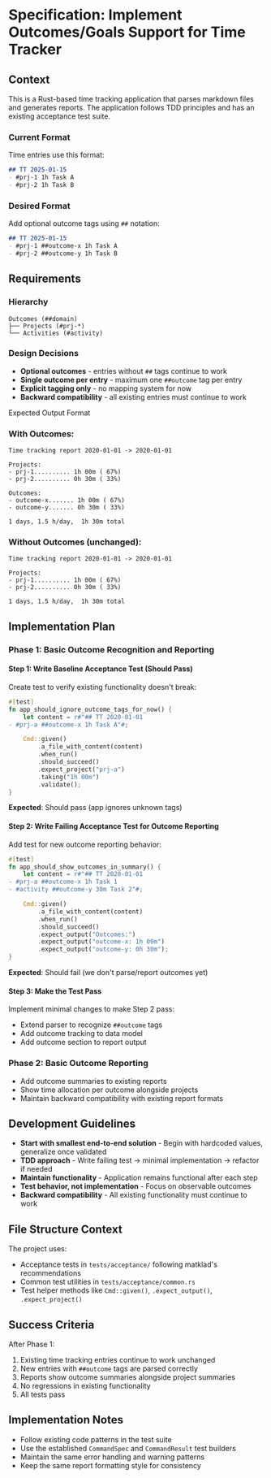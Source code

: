 # Specification: Implement Outcomes/Goals Support for Time Tracker

## Context

This is a Rust-based time tracking application that parses markdown files and generates reports. The application follows TDD principles and has an existing acceptance test suite.

### Current Format
Time entries use this format:
```markdown
## TT 2025-01-15
- #prj-1 1h Task A
- #prj-2 1h Task B
```

### Desired Format
Add optional outcome tags using `##` notation:
```markdown
## TT 2025-01-15
- #prj-1 ##outcome-x 1h Task A
- #prj-2 ##outcome-y 1h Task B
```

## Requirements

### Hierarchy
```
Outcomes (##domain)
├── Projects (#prj-*)
└── Activities (#activity)
```

### Design Decisions
- **Optional outcomes** - entries without `##` tags continue to work
- **Single outcome per entry** - maximum one `##outcome` tag per entry
- **Explicit tagging only** - no mapping system for now
- **Backward compatibility** - all existing entries must continue to work

Expected Output Format

### With Outcomes:
```
Time tracking report 2020-01-01 -> 2020-01-01

Projects:
- prj-1.......... 1h 00m ( 67%)
- prj-2.......... 0h 30m ( 33%)

Outcomes:
- outcome-x....... 1h 00m ( 67%)
- outcome-y....... 0h 30m ( 33%)

1 days, 1.5 h/day,  1h 30m total
```

### Without Outcomes (unchanged):
```
Time tracking report 2020-01-01 -> 2020-01-01

Projects:
- prj-1.......... 1h 00m ( 67%)
- prj-2.......... 0h 30m ( 33%)

1 days, 1.5 h/day,  1h 30m total
```

## Implementation Plan

### Phase 1: Basic Outcome Recognition and Reporting

#### Step 1: Write Baseline Acceptance Test (Should Pass)
Create test to verify existing functionality doesn't break:

```rust
#[test]
fn app_should_ignore_outcome_tags_for_now() {
    let content = r#"## TT 2020-01-01
- #prj-a ##outcome-x 1h Task A"#;

    Cmd::given()
        .a_file_with_content(content)
        .when_run()
        .should_succeed()
        .expect_project("prj-a")
        .taking("1h 00m")
        .validate();
}
```

**Expected**: Should pass (app ignores unknown tags)

#### Step 2: Write Failing Acceptance Test for Outcome Reporting
Add test for new outcome reporting behavior:

```rust
#[test]
fn app_should_show_outcomes_in_summary() {
    let content = r#"## TT 2020-01-01
- #prj-a ##outcome-x 1h Task 1
- #activity ##outcome-y 30m Task 2"#;

    Cmd::given()
        .a_file_with_content(content)
        .when_run()
        .should_succeed()
        .expect_output("Outcomes:")
        .expect_output("outcome-x: 1h 00m")
        .expect_output("outcome-y: 0h 30m");
}
```

**Expected**: Should fail (we don't parse/report outcomes yet)

#### Step 3: Make the Test Pass
Implement minimal changes to make Step 2 pass:
- Extend parser to recognize `##outcome` tags
- Add outcome tracking to data model
- Add outcome section to report output

### Phase 2: Basic Outcome Reporting
- Add outcome summaries to existing reports
- Show time allocation per outcome alongside projects
- Maintain backward compatibility with existing report formats

## Development Guidelines

- **Start with smallest end-to-end solution** - Begin with hardcoded values, generalize once validated
- **TDD approach** - Write failing test → minimal implementation → refactor if needed
- **Maintain functionality** - Application remains functional after each step
- **Test behavior, not implementation** - Focus on observable outcomes
- **Backward compatibility** - All existing functionality must continue to work

## File Structure Context

The project uses:
- Acceptance tests in `tests/acceptance/` following matklad's recommendations
- Common test utilities in `tests/acceptance/common.rs`
- Test helper methods like `Cmd::given()`, `.expect_output()`, `.expect_project()`

## Success Criteria

After Phase 1:
1. Existing time tracking entries continue to work unchanged
2. New entries with `##outcome` tags are parsed correctly
3. Reports show outcome summaries alongside project summaries
4. No regressions in existing functionality
5. All tests pass

## Implementation Notes

- Follow existing code patterns in the test suite
- Use the established `CommandSpec` and `CommandResult` test builders
- Maintain the same error handling and warning patterns
- Keep the same report formatting style for consistency
